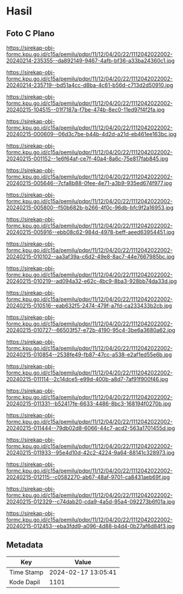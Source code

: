 # Hasil

## Foto C Plano

https://sirekap-obj-formc.kpu.go.id/c15a/pemilu/pdpr/11/12/04/20/22/1112042022002-20240214-235355--da892149-9467-4afb-bf36-a33ba24360c1.jpg

https://sirekap-obj-formc.kpu.go.id/c15a/pemilu/pdpr/11/12/04/20/22/1112042022002-20240214-235719--bd51a4cc-d8ba-4c61-b56d-c713d2d50910.jpg

https://sirekap-obj-formc.kpu.go.id/c15a/pemilu/pdpr/11/12/04/20/22/1112042022002-20240215-104515--01f7187a-f7be-474b-8ec0-11ed97f4f2fa.jpg

https://sirekap-obj-formc.kpu.go.id/c15a/pemilu/pdpr/11/12/04/20/22/1112042022002-20240215-000609--06d3c7be-b44b-4d2d-a21d-eb461ee163bc.jpg

https://sirekap-obj-formc.kpu.go.id/c15a/pemilu/pdpr/11/12/04/20/22/1112042022002-20240215-001152--1e6f64af-ce7f-40a4-8a6c-75e817fab845.jpg

https://sirekap-obj-formc.kpu.go.id/c15a/pemilu/pdpr/11/12/04/20/22/1112042022002-20240215-005646--7cfa8b88-0fee-4e71-a3b9-935ed674f977.jpg

https://sirekap-obj-formc.kpu.go.id/c15a/pemilu/pdpr/11/12/04/20/22/1112042022002-20240215-005800--f50b682b-b266-4f0c-96db-bfc9f2a16953.jpg

https://sirekap-obj-formc.kpu.go.id/c15a/pemilu/pdpr/11/12/04/20/22/1112042022002-20240215-005916--ebb08c62-984d-4978-beff-aeed63954451.jpg

https://sirekap-obj-formc.kpu.go.id/c15a/pemilu/pdpr/11/12/04/20/22/1112042022002-20240215-010102--aa3af39a-c6d2-49e8-8ac7-44e7667985bc.jpg

https://sirekap-obj-formc.kpu.go.id/c15a/pemilu/pdpr/11/12/04/20/22/1112042022002-20240215-010219--ad094a32-e62c-4bc9-8ba3-928bb74da33d.jpg

https://sirekap-obj-formc.kpu.go.id/c15a/pemilu/pdpr/11/12/04/20/22/1112042022002-20240215-010516--eab632f5-2474-479f-a7fd-ca233433b2cb.jpg

https://sirekap-obj-formc.kpu.go.id/c15a/pemilu/pdpr/11/12/04/20/22/1112042022002-20240215-010727--66503f57-e72b-4190-95c4-3be6a3680a62.jpg

https://sirekap-obj-formc.kpu.go.id/c15a/pemilu/pdpr/11/12/04/20/22/1112042022002-20240215-010854--2538fe49-fb87-47cc-a538-e2af1ed55e6b.jpg

https://sirekap-obj-formc.kpu.go.id/c15a/pemilu/pdpr/11/12/04/20/22/1112042022002-20240215-011114--2c14dce5-e99d-400b-a8d7-7af91f900f46.jpg

https://sirekap-obj-formc.kpu.go.id/c15a/pemilu/pdpr/11/12/04/20/22/1112042022002-20240215-011331--b52417fe-6633-4486-8bc3-168194f0270b.jpg

https://sirekap-obj-formc.kpu.go.id/c15a/pemilu/pdpr/11/12/04/20/22/1112042022002-20240215-011444--79db02d8-6066-44c7-acd2-563a1701455d.jpg

https://sirekap-obj-formc.kpu.go.id/c15a/pemilu/pdpr/11/12/04/20/22/1112042022002-20240215-011933--95e4d10d-42c2-4224-9a64-88141c328973.jpg

https://sirekap-obj-formc.kpu.go.id/c15a/pemilu/pdpr/11/12/04/20/22/1112042022002-20240215-012115--c0582270-ab67-48af-9701-ca8431aeb69f.jpg

https://sirekap-obj-formc.kpu.go.id/c15a/pemilu/pdpr/11/12/04/20/22/1112042022002-20240215-012329--c74dab20-cda9-4a5d-95a4-092273b6f01a.jpg

https://sirekap-obj-formc.kpu.go.id/c15a/pemilu/pdpr/11/12/04/20/22/1112042022002-20240215-012453--eba3fdd9-a096-4d88-b4d4-0b27af6d84f3.jpg


## Metadata

| Key        | Value               |
| ---------- | ------------------- |
| Time Stamp | 2024-02-17 13:05:41 |
| Kode Dapil | 1101                |



